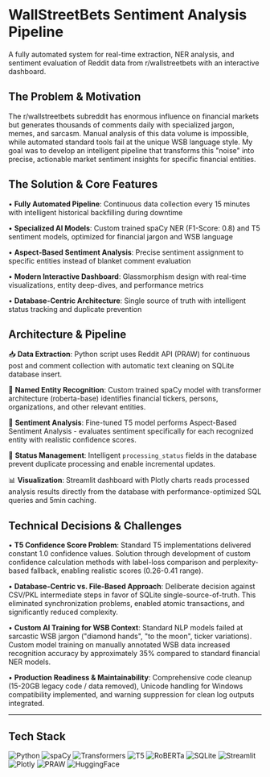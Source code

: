 # WallStreetBets Sentiment Analysis Pipeline

A fully automated system for real-time extraction, NER analysis, and sentiment evaluation of Reddit data from r/wallstreetbets with an interactive dashboard.

## The Problem & Motivation

The r/wallstreetbets subreddit has enormous influence on financial markets but generates thousands of comments daily with specialized jargon, memes, and sarcasm. Manual analysis of this data volume is impossible, while automated standard tools fail at the unique WSB language style. My goal was to develop an intelligent pipeline that transforms this "noise" into precise, actionable market sentiment insights for specific financial entities.

## The Solution & Core Features

• **Fully Automated Pipeline**: Continuous data collection every 15 minutes with intelligent historical backfilling during downtime

• **Specialized AI Models**: Custom trained spaCy NER (F1-Score: 0.8) and T5 sentiment models, optimized for financial jargon and WSB language

• **Aspect-Based Sentiment Analysis**: Precise sentiment assignment to specific entities instead of blanket comment evaluation

• **Modern Interactive Dashboard**: Glassmorphism design with real-time visualizations, entity deep-dives, and performance metrics

• **Database-Centric Architecture**: Single source of truth with intelligent status tracking and duplicate prevention

## Architecture & Pipeline

📥 **Data Extraction**: Python script uses Reddit API (PRAW) for continuous post and comment collection with automatic text cleaning on SQLite database insert.

🧠 **Named Entity Recognition**: Custom trained spaCy model with transformer architecture (roberta-base) identifies financial tickers, persons, organizations, and other relevant entities.

💭 **Sentiment Analysis**: Fine-tuned T5 model performs Aspect-Based Sentiment Analysis - evaluates sentiment specifically for each recognized entity with realistic confidence scores.

📝 **Status Management**: Intelligent `processing_status` fields in the database prevent duplicate processing and enable incremental updates.

📊 **Visualization**: Streamlit dashboard with Plotly charts reads processed analysis results directly from the database with performance-optimized SQL queries and 5min caching.

## Technical Decisions & Challenges

• **T5 Confidence Score Problem**: Standard T5 implementations delivered constant 1.0 confidence values. Solution through development of custom confidence calculation methods with label-loss comparison and perplexity-based fallback, enabling realistic scores (0.26-0.41 range).

• **Database-Centric vs. File-Based Approach**: Deliberate decision against CSV/PKL intermediate steps in favor of SQLite single-source-of-truth. This eliminated synchronization problems, enabled atomic transactions, and significantly reduced complexity.

• **Custom AI Training for WSB Context**: Standard NLP models failed at sarcastic WSB jargon ("diamond hands", "to the moon", ticker variations). Custom model training on manually annotated WSB data increased recognition accuracy by approximately 35% compared to standard financial NER models.

• **Production Readiness & Maintainability**: Comprehensive code cleanup (15-20GB legacy code / data removed), Unicode handling for Windows compatibility implemented, and warning suppression for clean log outputs integrated.

---

## Tech Stack

![Python](https://img.shields.io/badge/Python-3776AB?style=for-the-badge&logo=python&logoColor=white)
![spaCy](https://img.shields.io/badge/spaCy-09A3D5?style=for-the-badge&logo=spacy&logoColor=white)
![Transformers](https://img.shields.io/badge/🤗_Transformers-FFD21E?style=for-the-badge)
![T5](https://img.shields.io/badge/T5-FF6F00?style=for-the-badge)
![RoBERTa](https://img.shields.io/badge/RoBERTa-FF6F00?style=for-the-badge)
![SQLite](https://img.shields.io/badge/SQLite-003B57?style=for-the-badge&logo=sqlite&logoColor=white)
![Streamlit](https://img.shields.io/badge/Streamlit-FF4B4B?style=for-the-badge&logo=streamlit&logoColor=white)
![Plotly](https://img.shields.io/badge/Plotly-3F4F75?style=for-the-badge&logo=plotly&logoColor=white)
![PRAW](https://img.shields.io/badge/PRAW-FF4500?style=for-the-badge&logo=reddit&logoColor=white)
![HuggingFace](https://img.shields.io/badge/🤗_HuggingFace-FFD21E?style=for-the-badge) 
